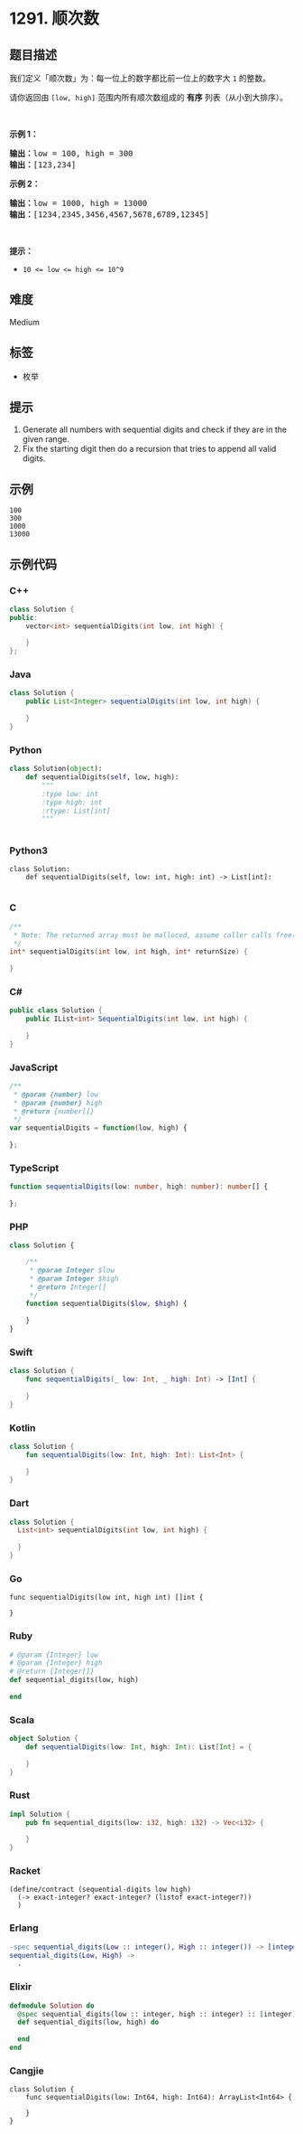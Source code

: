 # 1291. 顺次数

## 题目描述

<p>我们定义「顺次数」为：每一位上的数字都比前一位上的数字大 <code>1</code> 的整数。</p>

<p>请你返回由&nbsp;<code>[low, high]</code>&nbsp;范围内所有顺次数组成的 <strong>有序</strong> 列表（从小到大排序）。</p>

<p>&nbsp;</p>

<p><strong>示例 1：</strong></p>

<pre><strong>输出：</strong>low = 100, high = 300
<strong>输出：</strong>[123,234]
</pre>

<p><strong>示例 2：</strong></p>

<pre><strong>输出：</strong>low = 1000, high = 13000
<strong>输出：</strong>[1234,2345,3456,4567,5678,6789,12345]
</pre>

<p>&nbsp;</p>

<p><strong>提示：</strong></p>

<ul>
	<li><code>10 &lt;= low &lt;= high &lt;= 10^9</code></li>
</ul>


## 难度

Medium

## 标签

- 枚举

## 提示

1. Generate all numbers with sequential digits and check if they are in the given range.
2. Fix the starting digit then do a recursion that tries to append all valid digits.

## 示例

```
100
300
1000
13000
```

## 示例代码

### C++

```cpp
class Solution {
public:
    vector<int> sequentialDigits(int low, int high) {
        
    }
};
```

### Java

```java
class Solution {
    public List<Integer> sequentialDigits(int low, int high) {
        
    }
}
```

### Python

```python
class Solution(object):
    def sequentialDigits(self, low, high):
        """
        :type low: int
        :type high: int
        :rtype: List[int]
        """
        
```

### Python3

```python3
class Solution:
    def sequentialDigits(self, low: int, high: int) -> List[int]:
        
```

### C

```c
/**
 * Note: The returned array must be malloced, assume caller calls free().
 */
int* sequentialDigits(int low, int high, int* returnSize) {
    
}
```

### C#

```csharp
public class Solution {
    public IList<int> SequentialDigits(int low, int high) {
        
    }
}
```

### JavaScript

```javascript
/**
 * @param {number} low
 * @param {number} high
 * @return {number[]}
 */
var sequentialDigits = function(low, high) {
    
};
```

### TypeScript

```typescript
function sequentialDigits(low: number, high: number): number[] {
    
};
```

### PHP

```php
class Solution {

    /**
     * @param Integer $low
     * @param Integer $high
     * @return Integer[]
     */
    function sequentialDigits($low, $high) {
        
    }
}
```

### Swift

```swift
class Solution {
    func sequentialDigits(_ low: Int, _ high: Int) -> [Int] {
        
    }
}
```

### Kotlin

```kotlin
class Solution {
    fun sequentialDigits(low: Int, high: Int): List<Int> {
        
    }
}
```

### Dart

```dart
class Solution {
  List<int> sequentialDigits(int low, int high) {
    
  }
}
```

### Go

```golang
func sequentialDigits(low int, high int) []int {
    
}
```

### Ruby

```ruby
# @param {Integer} low
# @param {Integer} high
# @return {Integer[]}
def sequential_digits(low, high)
    
end
```

### Scala

```scala
object Solution {
    def sequentialDigits(low: Int, high: Int): List[Int] = {
        
    }
}
```

### Rust

```rust
impl Solution {
    pub fn sequential_digits(low: i32, high: i32) -> Vec<i32> {
        
    }
}
```

### Racket

```racket
(define/contract (sequential-digits low high)
  (-> exact-integer? exact-integer? (listof exact-integer?))
  )
```

### Erlang

```erlang
-spec sequential_digits(Low :: integer(), High :: integer()) -> [integer()].
sequential_digits(Low, High) ->
  .
```

### Elixir

```elixir
defmodule Solution do
  @spec sequential_digits(low :: integer, high :: integer) :: [integer]
  def sequential_digits(low, high) do
    
  end
end
```

### Cangjie

```cangjie
class Solution {
    func sequentialDigits(low: Int64, high: Int64): ArrayList<Int64> {

    }
}
```

